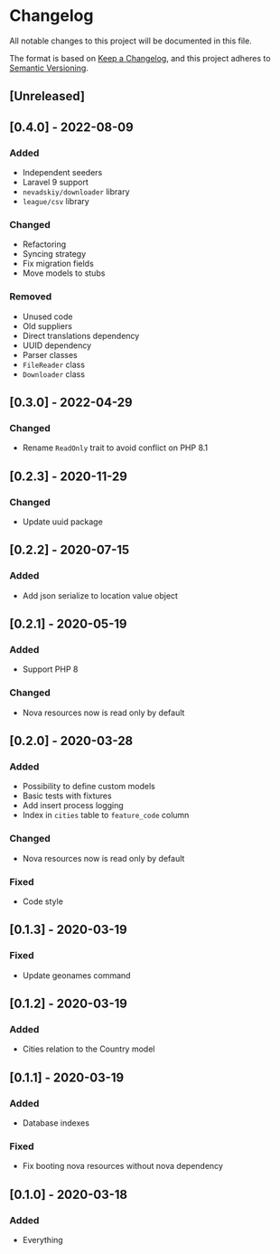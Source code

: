 # Changelog

All notable changes to this project will be documented in this file.

The format is based on [Keep a Changelog](https://keepachangelog.com/en/1.0.0/),
and this project adheres to [Semantic Versioning](https://semver.org/spec/v2.0.0.html).

## [Unreleased]

## [0.4.0] - 2022-08-09
### Added
- Independent seeders
- Laravel 9 support
- `nevadskiy/downloader` library
- `league/csv` library

### Changed
- Refactoring
- Syncing strategy
- Fix migration fields
- Move models to stubs

### Removed
- Unused code
- Old suppliers
- Direct translations dependency
- UUID dependency
- Parser classes
- `FileReader` class
- `Downloader` class

## [0.3.0] - 2022-04-29
### Changed
- Rename `ReadOnly` trait to avoid conflict on PHP 8.1

## [0.2.3] - 2020-11-29
### Changed
- Update uuid package

## [0.2.2] - 2020-07-15
### Added
- Add json serialize to location value object

## [0.2.1] - 2020-05-19
### Added
- Support PHP 8

### Changed
- Nova resources now is read only by default

## [0.2.0] - 2020-03-28
### Added
- Possibility to define custom models
- Basic tests with fixtures
- Add insert process logging
- Index in `cities` table to `feature_code` column

### Changed
- Nova resources now is read only by default

### Fixed
- Code style

## [0.1.3] - 2020-03-19
### Fixed
- Update geonames command

## [0.1.2] - 2020-03-19
### Added
- Cities relation to the Country model

## [0.1.1] - 2020-03-19
### Added
- Database indexes

### Fixed
- Fix booting nova resources without nova dependency

## [0.1.0] - 2020-03-18
### Added
- Everything
